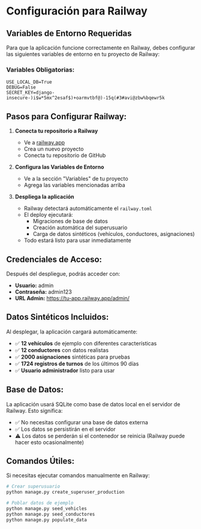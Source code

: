 # Configuración para Railway

## Variables de Entorno Requeridas

Para que la aplicación funcione correctamente en Railway, debes configurar las siguientes variables de entorno en tu proyecto de Railway:

### Variables Obligatorias:
```
USE_LOCAL_DB=True
DEBUG=False
SECRET_KEY=django-insecure-)i$w*5mx^2esaf$)+oarmvtbf@)-15q(#3#avi@zbw%bqewr5k
```

## Pasos para Configurar Railway:

1. **Conecta tu repositorio a Railway**
   - Ve a [railway.app](https://railway.app)
   - Crea un nuevo proyecto
   - Conecta tu repositorio de GitHub

2. **Configura las Variables de Entorno**
   - Ve a la sección "Variables" de tu proyecto
   - Agrega las variables mencionadas arriba

3. **Despliega la aplicación**
   - Railway detectará automáticamente el `railway.toml`
   - El deploy ejecutará:
     - Migraciones de base de datos
     - Creación automática del superusuario
     - Carga de datos sintéticos (vehículos, conductores, asignaciones)
   - Todo estará listo para usar inmediatamente

## Credenciales de Acceso:

Después del despliegue, podrás acceder con:
- **Usuario:** admin
- **Contraseña:** admin123
- **URL Admin:** https://tu-app.railway.app/admin/

## Datos Sintéticos Incluidos:

Al desplegar, la aplicación cargará automáticamente:
- ✅ **12 vehículos** de ejemplo con diferentes características
- ✅ **12 conductores** con datos realistas 
- ✅ **2000 asignaciones** sintéticas para pruebas
- ✅ **1724 registros de turnos** de los últimos 90 días
- ✅ **Usuario administrador** listo para usar

## Base de Datos:

La aplicación usará SQLite como base de datos local en el servidor de Railway. Esto significa:
- ✅ No necesitas configurar una base de datos externa
- ✅ Los datos se persistirán en el servidor
- ⚠️ Los datos se perderán si el contenedor se reinicia (Railway puede hacer esto ocasionalmente)

## Comandos Útiles:

Si necesitas ejecutar comandos manualmente en Railway:

```bash
# Crear superusuario
python manage.py create_superuser_production

# Poblar datos de ejemplo
python manage.py seed_vehicles
python manage.py seed_conductores
python manage.py populate_data
```
